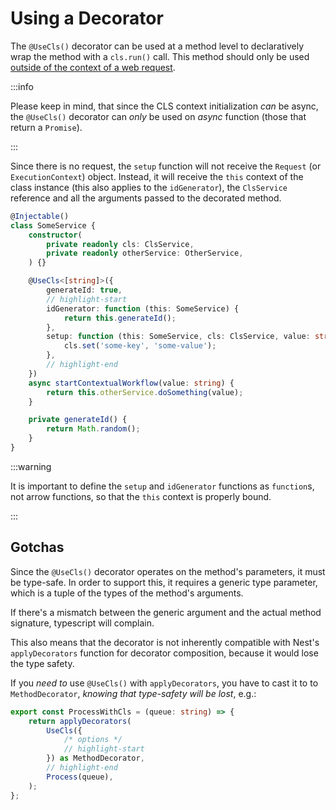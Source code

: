 # Using a Decorator

The `@UseCls()` decorator can be used at a method level to declaratively wrap the method with a `cls.run()` call. This method should only be used [outside of the context of a web request](../03_features-and-use-cases/04_usage-outside-of-web-request.md).

:::info

Please keep in mind, that since the CLS context initialization _can_ be async, the `@UseCls()` decorator can _only_ be used on _async_ function (those that return a `Promise`).

:::

Since there is no request, the `setup` function will not receive the `Request` (or `ExecutionContext`) object. Instead, it will receive the `this` context of the class instance (this also applies to the `idGenerator`), the `ClsService` reference and all the arguments passed to the decorated method.

```ts
@Injectable()
class SomeService {
    constructor(
        private readonly cls: ClsService,
        private readonly otherService: OtherService,
    ) {}

    @UseCls<[string]>({
        generateId: true,
        // highlight-start
        idGenerator: function (this: SomeService) {
            return this.generateId();
        },
        setup: function (this: SomeService, cls: ClsService, value: string) {
            cls.set('some-key', 'some-value');
        },
        // highlight-end
    })
    async startContextualWorkflow(value: string) {
        return this.otherService.doSomething(value);
    }

    private generateId() {
        return Math.random();
    }
}
```

:::warning

It is important to define the `setup` and `idGenerator` functions as `function`s, not arrow functions, so that the `this` context is properly bound.

:::

## Gotchas

Since the `@UseCls()` decorator operates on the method's parameters, it must be type-safe. In order to support this, it requires a generic type parameter, which is a tuple of the types of the method's arguments.

If there's a mismatch between the generic argument and the actual method signature, typescript will complain.

This also means that the decorator is not inherently compatible with Nest's `applyDecorators` function for decorator composition, because it would lose the type safety.

If you _need to_ use `@UseCls()` with `applyDecorators`, you have to cast it to to `MethodDecorator`, _knowing that type-safety will be lost_, e.g.:

```ts
export const ProcessWithCls = (queue: string) => {
    return applyDecorators(
        UseCls({
            /* options */
            // highlight-start
        }) as MethodDecorator,
        // highlight-end
        Process(queue),
    );
};
```
